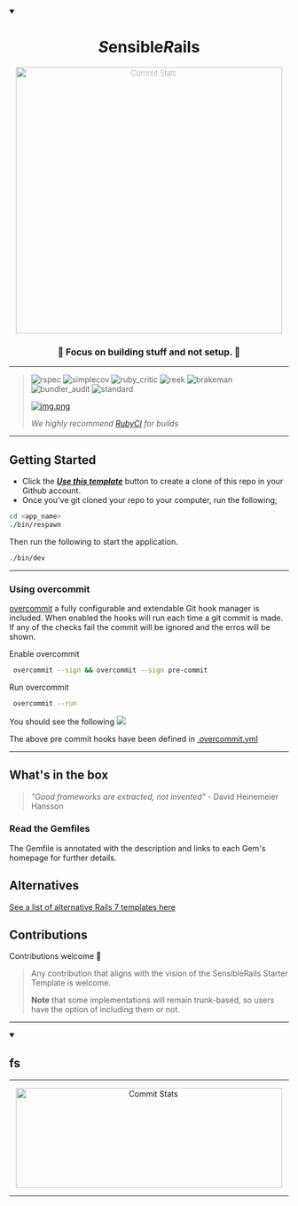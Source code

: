 

<details open="">
  <summary></summary>

<div align="center" dir="auto" style="font-weight: lighter">
  <h1><i>S</i>ensible<i>R</i>ails</h1>

  <a target="_blank" rel="noopener noreferrer" href="https://github.com/davidteren/sensible_rails_starter"><img  width="480px" alt="Commit Stats" src="https://raw.githubusercontent.com/davidteren/sensible_rails_starter/48bd5aa6633b2c25ef1d2144d923d1072ac6cbeb/docs/images/rails-imageb.PNG" style="max-width: 100%;"></a>

  <h3>🚀 Focus on building stuff and not setup. 🚀</h3>
<hr>
</div>
</details>
   


> ![rspec](https://ruby.ci/badges/44eb0fcb-d1a2-4c42-a801-ad8d8f096868/rspec)
![simplecov](https://ruby.ci/badges/44eb0fcb-d1a2-4c42-a801-ad8d8f096868/simplecov)
![ruby_critic](https://ruby.ci/badges/44eb0fcb-d1a2-4c42-a801-ad8d8f096868/ruby_critic)
![reek](https://ruby.ci/badges/44eb0fcb-d1a2-4c42-a801-ad8d8f096868/reek)
![brakeman](https://ruby.ci/badges/44eb0fcb-d1a2-4c42-a801-ad8d8f096868/brakeman)
![bundler_audit](https://ruby.ci/badges/44eb0fcb-d1a2-4c42-a801-ad8d8f096868/bundler_audit)
![standard](https://ruby.ci/badges/44eb0fcb-d1a2-4c42-a801-ad8d8f096868/standard)
>
>  [![img.png](docs/images/rubyci.png)](https://ruby.ci/)
>
> _We highly recommend [RubyCI](https://ruby.ci/) for builds_

--- 

## Getting Started

- Click the [**_Use this template_**](https://github.com/davidteren/sensible_rails_starter/generate) button to create a
  clone of this repo in your Github account.
- Once you've git cloned your repo to your computer, run the following;

```bash
cd <app_name>
./bin/respawn
```

Then run the following to start the application.

```bash
./bin/dev
```

 ---

### Using overcommit

[overcommit](https://github.com/sds/overcommit) a fully configurable and extendable Git hook manager is included.
When enabled the hooks will run each time a git commit is made. If any of the checks fail the commit will be ignored and
the erros will be shown.

Enable overcommit

```bash
 overcommit --sign && overcommit --sign pre-commit
````

Run overcommit

```bash
 overcommit --run
````

You should see the following
![](docs/images/overcommit-run.png)

The above pre commit hooks have been defined in [.overcommit.yml](.overcommit.yml)

---

## What's in the box

> _"Good frameworks are extracted, not invented"_ - David Heinemeier Hansson

### Read the Gemfiles

The Gemfile is annotated with the description and links to each Gem's homepage for further details.

## Alternatives

[See a list of alternative Rails 7 templates here](docs/sensibles/alternatives.md)

## Contributions

Contributions welcome 🤗


> Any contribution that aligns with the vision of the SensibleRails Starter Template is welcome.
>
> **Note** that some implementations will remain trunk-based, so users have the option of including them or not.

---


<details open="">
  <summary><h2><strong>fs</strong></h2></summary>
<hr>
<p align="center" dir="auto">
  <a target="_blank" rel="noopener noreferrer" href="https://camo.githubusercontent.com/5fc84f8a06df1b2c920658674683bf48f734b5dd983737a5d1956b146611eadf/68747470733a2f2f6769746875622d726561646d652d73746174732e76657263656c2e6170702f6170693f757365726e616d653d4c6567656e646172792d506572736f6e26636f756e745f707269766174653d7472756526696e636c7564655f616c6c5f636f6d6d6974733d74727565267468656d653d7368616465732d6f662d707572706c6526686964655f626f726465723d66616c7365"><img height="180px" width="480px" alt="Commit Stats" src="https://camo.githubusercontent.com/5fc84f8a06df1b2c920658674683bf48f734b5dd983737a5d1956b146611eadf/68747470733a2f2f6769746875622d726561646d652d73746174732e76657263656c2e6170702f6170693f757365726e616d653d4c6567656e646172792d506572736f6e26636f756e745f707269766174653d7472756526696e636c7564655f616c6c5f636f6d6d6974733d74727565267468656d653d7368616465732d6f662d707572706c6526686964655f626f726465723d66616c7365" data-canonical-src="https://github-readme-stats.vercel.app/api?username=Legendary-Person&amp;count_private=true&amp;include_all_commits=true&amp;theme=shades-of-purple&amp;hide_border=false" style="max-width: 100%;"></a>
</p>
<hr>
</details>